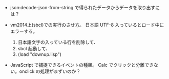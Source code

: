 * json:decode-json-from-string で得られたデータからデータを取り出すには？

* vm2014上(sbcl)での実行のさせ方。
日本語 UTF-8 入っているとロード中にエラーする。

    1. 日本語文字の入っている行を削除して、
    2. sbcl 起動して、
    3. (load "downup.lisp")

* JavaScript で捕捉できるイベントの種類。
  Calc でクリックと分離できない。onclick の処理がまずいのか？

